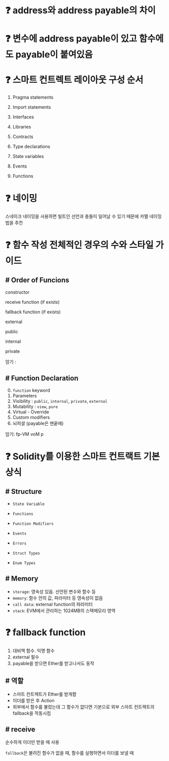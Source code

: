 # :question: address와 address payable의 차이

# :question: 변수에 address payable이 있고 함수에도 payable이 붙여있음

# :question: 스마트 컨트렉트 레이아웃 구성 순서

1. Pragma statements

1. Import statements

1. Interfaces

1. Libraries

1. Contracts

1. Type declarations

1. State variables

1. Events

1. Functions

# :question: 네이밍

스네이크 네이밍을 사용하면 빌트인 선언과 충돌이 일어날 수 있기 때문에 카멜 네이밍법을 추천

# :question: 함수 작성 전체적인 경우의 수와 스타일 가이드

## # Order of Funcions

constructor

receive function (if exists)

fallback function (if exists)

external

public

internal

private

암기 : 

## # Function Declaration

0. `function` keyword
1. Parameters
2. Visibility : `public`, `internal`, `private`, `external`
3. Mutability : `view`, `pure`
4. Virtual - Override
5. Custom modifiers
6. 뇌피셜 (payable은 맨끝에)

암기: fp-VM voM p

# :question: Solidity를 이용한 스마트 컨트랙트 기본 상식

## # Structure
 - `State Variable`

 - `Functions`

 - `Function Modifiers`

 - `Events`

 - `Errors`

 - `Struct Types`

 - `Enum Types`

## # Memory

 - `storage`: 영속성 있음. 선언된 변수와 함수 등
 - `memory`: 함수 안의 값, 파라미터 등 영속성이 없음
 - `call data`: external function의 파라미터
 - `stack`: EVM에서 관리하는 1024MB의 스택메모리 영역
 
# :question: fallback function

1. 대비책 함수. 익명 함수
2. external 필수
3. payable을 받으면 Ether를 받고나서도 동작

## # 역할
 - 스마트 컨트렉트가 Ether를 받게함
 - 이더를 받은 후 Action
 - 외부에서 함수를 불렀는데 그 함수가 없다면 기본으로 외부 스마트 컨트렉트의 fallback을 작동시킴

## # receive
순수하게 이더만 받을 때 사용

`fallback`은 불려진 함수가 없을 때, 함수를 실행하면서 이더를 보낼 때
